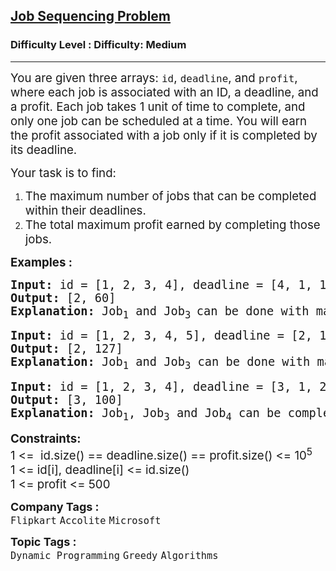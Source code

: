 <h2><a href="https://www.geeksforgeeks.org/problems/job-sequencing-problem-1587115620/1?itm_source=geeksforgeeks&itm_medium=article&itm_campaign=practice_card">Job Sequencing Problem</a></h2><h3>Difficulty Level : Difficulty: Medium</h3><hr><div class="problems_problem_content__Xm_eO"><p><span style="font-size: 14pt;">You are given three arrays: <code>id</code>, <code>deadline</code>, and <code>profit</code>, where each job is associated with an ID, a deadline, and a profit. Each job takes 1 unit of time to complete, and only one job can be scheduled at a time. You will earn the profit associated with a job only if it is completed by its deadline.</span></p>
<p><span style="font-size: 14pt;">Your task is to find:</span></p>
<ol>
<li><span style="font-size: 14pt;">The maximum number of jobs that can be completed within their deadlines.</span></li>
<li><span style="font-size: 14pt;">The total maximum profit earned by completing those jobs.</span></li>
</ol>
<p><span style="font-size: 14pt;"><strong>Examples :</strong></span></p>
<pre><span style="font-size: 14pt;"><strong>Input: </strong>id = [1, 2, 3, 4], deadline = [4, 1, 1, 1], profit = [20, 1, 40, 30]
<strong>Output: </strong>[2, 60]<strong>
Explanation: </strong>Job<sub>1</sub> and Job<sub>3 </sub>can be done with maximum profit of 60 (20+40).
</span></pre>
<pre><span style="font-size: 14pt;"><strong>Input: </strong>id = [1, 2, 3, 4, 5], deadline = [2, 1, 2, 1, 1], profit = [100, 19, 27, 25, 15]
<strong>Output: </strong>[2, 127]<strong>
Explanation: </strong>Job<sub>1</sub> and Job<sub>3</sub> can be done with maximum profit of 127 (100+27).</span></pre>
<pre><span style="font-size: 14pt;"><strong>Input: </strong>id = [1, 2, 3, 4], deadline = [3, 1, 2, 2], profit = [50, 10, 20, 30]
<strong>Output: </strong>[3, 100]<strong>
Explanation: </strong>Job<sub>1</sub>, Job<sub>3</sub> and Job<sub>4</sub> can be completed with a maximum profit of 100 (50 + 20 + 30).</span></pre>
<p><span style="font-size: 14pt;"><strong>Constraints:</strong><br>1 &lt;=&nbsp; id.size() == deadline.size() == profit.size() &lt;= 10<sup>5</sup><br>1 &lt;= id[i], deadline[i] &lt;= id.size()<br>1 &lt;= profit &lt;= 500</span></p></div><p><span style=font-size:18px><strong>Company Tags : </strong><br><code>Flipkart</code>&nbsp;<code>Accolite</code>&nbsp;<code>Microsoft</code>&nbsp;<br><p><span style=font-size:18px><strong>Topic Tags : </strong><br><code>Dynamic Programming</code>&nbsp;<code>Greedy</code>&nbsp;<code>Algorithms</code>&nbsp;